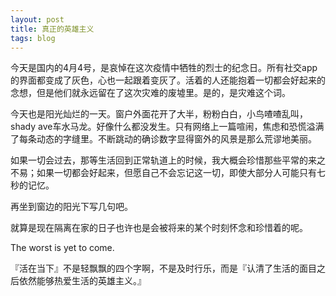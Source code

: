 ```yaml
---
layout: post
title: 真正的英雄主义
tags: blog
---
```


今天是国内的4月4号，是哀悼在这次疫情中牺牲的烈士的纪念日。所有社交app的界面都变成了灰色，心也一起跟着变灰了。活着的人还能抱着一切都会好起来的念想，但是他们就永远留在了这次灾难的废墟里。是的，是灾难这个词。



今天也是阳光灿烂的一天。窗户外面花开了大半，粉粉白白，小鸟喳喳乱叫，shady ave车水马龙。好像什么都没发生。只有网络上一篇喧闹，焦虑和恐慌溢满了每条动态的字缝里。不断跳动的确诊数字显得窗外的风景是那么荒谬地美丽。

如果一切会过去，那等生活回到正常轨道上的时候，我大概会珍惜那些平常的来之不易；如果一切都会好起来，但愿自己不会忘记这一切，即使大部分人可能只有七秒的记忆。



再坐到窗边的阳光下写几句吧。

就算是现在隔离在家的日子也许也是会被将来的某个时刻怀念和珍惜着的呢。

The worst is yet to come.

『活在当下』不是轻飘飘的四个字啊，不是及时行乐，而是『认清了生活的面目之后依然能够热爱生活的英雄主义。』


